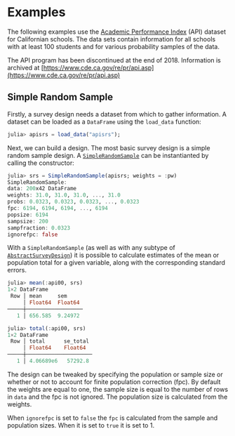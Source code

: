 # Examples

The following examples use the
[Academic Performance Index](https://r-survey.r-forge.r-project.org/survey/html/api.html)
(API) dataset for Californian schools. The data sets contain information for all schools
with at least 100 students and for various probability samples of the data.

The API program has been discontinued at the end of 2018. Information is archived at
[https://www.cde.ca.gov/re/pr/api.asp](https://www.cde.ca.gov/re/pr/api.asp)

## Simple Random Sample

Firstly, a survey design needs a dataset from which to gather information. A dataset
can be loaded as a `DataFrame` using the `load_data` function:

```julia
julia> apisrs = load_data("apisrs");
```

Next, we can build a design. The most basic survey design is a simple random sample design.
A [`SimpleRandomSample`](@ref) can be instantianted by calling the constructor:

```julia
julia> srs = SimpleRandomSample(apisrs; weights = :pw)
SimpleRandomSample:
data: 200x42 DataFrame
weights: 31.0, 31.0, 31.0, ..., 31.0
probs: 0.0323, 0.0323, 0.0323, ..., 0.0323
fpc: 6194, 6194, 6194, ..., 6194
popsize: 6194
sampsize: 200
sampfraction: 0.0323
ignorefpc: false
```

With a `SimpleRandomSample` (as well as with any subtype of [`AbstractSurveyDesign`](@ref))
it is possible to calculate estimates of the mean or population total for a given variable,
along with the corresponding standard errors.

```julia
julia> mean(:api00, srs)
1×2 DataFrame
 Row │ mean     sem     
     │ Float64  Float64 
─────┼──────────────────
   1 │ 656.585  9.24972

julia> total(:api00, srs)
1×2 DataFrame
 Row │ total      se_total 
     │ Float64    Float64  
─────┼─────────────────────
   1 │ 4.06689e6   57292.8
```

The design can be tweaked by specifying the population or sample size or whether
or not to account for finite population correction (fpc). By default the weights
are equal to one, the sample size is equal to the number of rows in `data` and the
fpc is not ignored. The population size is calculated from the weights.

When `ignorefpc` is set to `false` the `fpc` is calculated from the sample and population
sizes. When it is set to `true` it is set to 1.
